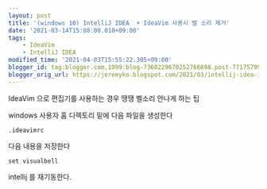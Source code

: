 ```yaml
---
layout: post
title: '(windows 10) IntelliJ IDEA  + IdeaVim 사용시 벨 소리 제거'
date: '2021-03-14T15:08:00.010+09:00'
tags:
    - IdeaVim
    - IntelliJ IDEA
modified_time: '2021-04-03T15:55:22.305+09:00'
blogger_id: tag:blogger.com,1999:blog-7360229670252766698.post-7717579987287003809
blogger_orig_url: https://jeremyko.blogspot.com/2021/03/intellij-idea-ideavim.html
---
```


IdeaVim 으로 편집기를 사용하는 경우 땡땡 벨소리 안나게 하는 팁

windows 사용자 홈 디렉토리 밑에 다음 파일을 생성한다

    .ideavimrc

다음 내용을 저장한다

    set visualbell

intellij 를 재기동한다.
